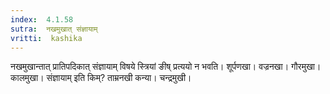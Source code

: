 ```yaml
---
index:  4.1.58
sutra:  नखमुखात् संज्ञायाम्
vritti:  kashika 
---
```


नखमुखान्तात् प्रातिपदिकात् संज्ञायाम् विषये स्त्रियां ङीष् प्रत्ययो न भवति। शूर्पणखा। वज्रनखा। गौरमुखा। कालमुखा। संज्ञायाम् इति किम्? ताम्रनखी कन्या। चन्द्रमुखी।


